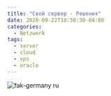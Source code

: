 ```yaml
---
title: "Свой сервер - Решения"
date: 2020-09-22T18:50:30-04:00
categories:
  - Netzwerk
tags:
  - server
  - cloud
  - vps
  - oracle
---
```


![fak-germany ru](https://user-images.githubusercontent.com/24189833/97803186-b8e26580-1c48-11eb-8523-7ed5d349c6cb.gif)
